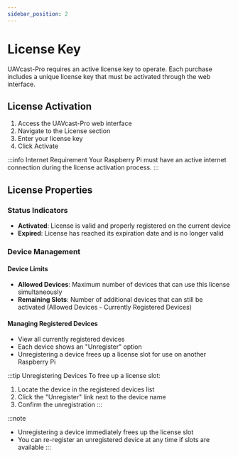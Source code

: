 ```yaml
---
sidebar_position: 2
---
```


# License Key

UAVcast-Pro requires an active license key to operate. Each purchase includes a unique license key that must be activated through the web interface.

## License Activation

1. Access the UAVcast-Pro web interface
2. Navigate to the License section
3. Enter your license key
4. Click Activate

:::info Internet Requirement
Your Raspberry Pi must have an active internet connection during the license activation process.
:::

## License Properties

### Status Indicators
- **Activated**: License is valid and properly registered on the current device
- **Expired**: License has reached its expiration date and is no longer valid

### Device Management

#### Device Limits
- **Allowed Devices**: Maximum number of devices that can use this license simultaneously
- **Remaining Slots**: Number of additional devices that can still be activated (Allowed Devices - Currently Registered Devices)

#### Managing Registered Devices
- View all currently registered devices
- Each device shows an "Unregister" option
- Unregistering a device frees up a license slot for use on another Raspberry Pi

:::tip Unregistering Devices
To free up a license slot:
1. Locate the device in the registered devices list
2. Click the "Unregister" link next to the device name
3. Confirm the unregistration
:::

:::note
- Unregistering a device immediately frees up the license slot
- You can re-register an unregistered device at any time if slots are available
:::
